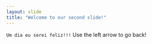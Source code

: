 ```yaml
---
layout: slide
title: "Welcome to our second slide!"
---
```

`Um dia eu serei feliz!!!`
Use the left arrow to go back!
